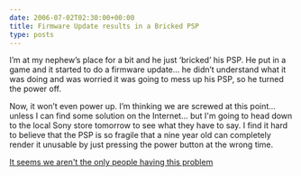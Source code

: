 ```yaml
---
date: 2006-07-02T02:30:00+00:00
title: Firmware Update results in a Bricked PSP
type: posts
---
```

I&rsquo;m at my nephew&rsquo;s place for a bit and he just &lsquo;bricked&rsquo; his PSP. He put in a game and it started to do a firmware update... he didn&rsquo;t understand what it was doing and was worried it was going to mess up his PSP, so he turned the power off.

Now, it won&rsquo;t even power up. I&rsquo;m thinking we are screwed at this point... unless I can find some solution on the Internet... but I'm going to head down to the local Sony store tomorrow to see what they have to say. I find it hard to believe that the PSP is so fragile that a nine year old can completely render it unusable by just pressing the power button at the wrong time.

[It seems we aren't the only people having this problem](https://www.askdavetaylor.com/my_psp_died_during_an_upgrade_and_now_its_dead_1.html)
